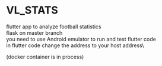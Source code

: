 # VL_STATS
flutter app to analyze football statistics\
flask on master branch\
you need to use Android emulator to run and test flutter code\
in flutter code change the address to your host address\

(docker container is in process)
